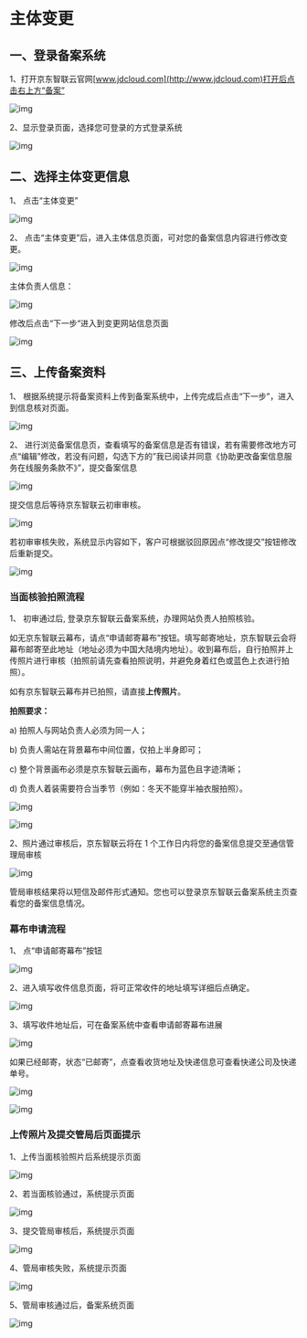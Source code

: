 # 主体变更

## 一、登录备案系统

1、打开京东智联云官网[www.jdcloud.com](http://www.jdcloud.com)打开后点击右上方“备案”

![img](Subject-change-cn-1.png)

2、显示登录页面，选择您可登录的方式登录系统

![img](https://github.com/jdcloudcom/cn/blob/joytaobao-beian-2020032802/image/ICP-License-Service/Subject-change-cn-2.png)

## 二、选择主体变更信息

1、 点击“主体变更”

![img](https://github.com/jdcloudcom/cn/blob/joytaobao-beian-2020032802/image/ICP-License-Service/Subject-change-cn-3.png)

2、 点击“主体变更”后，进入主体信息页面，可对您的备案信息内容进行修改变更。

![img](https://github.com/jdcloudcom/cn/blob/joytaobao-beian-2020032802/image/ICP-License-Service/Subject-change-cn-4.png)

主体负责人信息：

![img](https://github.com/jdcloudcom/cn/blob/joytaobao-beian-2020032802/image/ICP-License-Service/Subject-change-cn-5.png)

修改后点击“下一步“进入到变更网站信息页面

![img](https://github.com/jdcloudcom/cn/blob/joytaobao-beian-2020032802/image/ICP-License-Service/Subject-change-cn-6.png)

## 三、上传备案资料

1、 根据系统提示将备案资料上传到备案系统中，上传完成后点击“下一步”，进入到信息核对页面。

![img](https://github.com/jdcloudcom/cn/blob/joytaobao-beian-2020032802/image/ICP-License-Service/Subject-change-cn-7.png)

2、 进行浏览备案信息页，查看填写的备案信息是否有错误，若有需要修改地方可点“编辑”修改，若没有问题，勾选下方的”我已阅读并同意《协助更改备案信息服务在线服务条款不》”，提交备案信息

  ![img](https://github.com/jdcloudcom/cn/blob/joytaobao-beian-2020032802/image/ICP-License-Service/Subject-change-cn-8.png)

提交信息后等待京东智联云初审审核。

![img](https://github.com/jdcloudcom/cn/blob/joytaobao-beian-2020032802/image/ICP-License-Service/Subject-change-cn-9.png)

若初审审核失败，系统显示内容如下，客户可根据驳回原因点“修改提交”按钮修改后重新提交。

![img](https://github.com/jdcloudcom/cn/blob/joytaobao-beian-2020032802/image/ICP-License-Service/Subject-change-cn-10.png) 

### 当面核验拍照流程

1、 初审通过后, 登录京东智联云备案系统，办理网站负责人拍照核验。

如无京东智联云幕布，请点“申请邮寄幕布”按钮。填写邮寄地址，京东智联云会将幕布邮寄至此地址（地址必须为中国大陆境内地址）。收到幕布后，自行拍照并上传照片进行审核（拍照前请先查看拍照说明，并避免身着红色或蓝色上衣进行拍照）。

如有京东智联云幕布并已拍照，请直接**上传照片**。

**拍照要求：**

a)   拍照人与网站负责人必须为同一人；

b)   负责人需站在背景幕布中间位置，仅拍上半身即可；

c)   整个背景画布必须是京东智联云画布，幕布为蓝色且字迹清晰；

d)   负责人着装需要符合当季节（例如：冬天不能穿半袖衣服拍照）。

![img](https://github.com/jdcloudcom/cn/blob/joytaobao-beian-2020032802/image/ICP-License-Service/Subject-change-cn-11.png)

![img](https://github.com/jdcloudcom/cn/blob/joytaobao-beian-2020032802/image/ICP-License-Service/Subject-change-cn-12.png)

2、照片通过审核后，京东智联云将在 1 个工作日内将您的备案信息提交至通信管理局审核

![img](https://github.com/jdcloudcom/cn/blob/joytaobao-beian-2020032802/image/ICP-License-Service/Subject-change-cn-13.png)

管局审核结果将以短信及邮件形式通知。您也可以登录京东智联云备案系统主页查看您的备案信息情况。

### 幕布申请流程

1、 点“申请邮寄幕布”按钮

![img](https://github.com/jdcloudcom/cn/blob/joytaobao-beian-2020032802/image/ICP-License-Service/Subject-change-cn-14.png)

2、进入填写收件信息页面，将可正常收件的地址填写详细后点确定。

![img](https://github.com/jdcloudcom/cn/blob/joytaobao-beian-2020032802/image/ICP-License-Service/Subject-change-cn-15.png)

3、填写收件地址后，可在备案系统中查看申请邮寄幕布进展

![img](https://github.com/jdcloudcom/cn/blob/joytaobao-beian-2020032802/image/ICP-License-Service/Subject-change-cn-16.png)

如果已经邮寄，状态“已邮寄”，点查看收货地址及快递信息可查看快递公司及快递单号。

![img](https://github.com/jdcloudcom/cn/blob/joytaobao-beian-2020032802/image/ICP-License-Service/Subject-change-cn-17.png)

 ![img](https://github.com/jdcloudcom/cn/blob/joytaobao-beian-2020032802/image/ICP-License-Service/Subject-change-cn-18.png)

### 上传照片及提交管局后页面提示

1、上传当面核验照片后系统提示页面

![img](https://github.com/jdcloudcom/cn/blob/joytaobao-beian-2020032802/image/ICP-License-Service/Subject-change-cn-19.png)

2、若当面核验通过，系统提示页面

![img](https://github.com/jdcloudcom/cn/blob/joytaobao-beian-2020032802/image/ICP-License-Service/Subject-change-cn-20.png)

3、提交管局审核后，系统提示页面

![img](https://github.com/jdcloudcom/cn/blob/joytaobao-beian-2020032802/image/ICP-License-Service/Subject-change-cn-21.png)

4、管局审核失败，系统提示页面

![img](https://github.com/jdcloudcom/cn/blob/joytaobao-beian-2020032802/image/ICP-License-Service/Subject-change-cn-22.png)

5、管局审核通过后，备案系统页面

![img](https://github.com/jdcloudcom/cn/blob/joytaobao-beian-2020032802/image/ICP-License-Service/Subject-change-cn-23.png)
